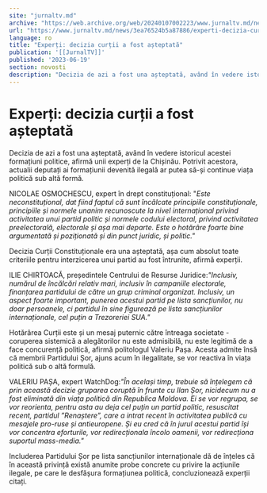 ```yaml
---
site: "jurnaltv.md"
archive: "https://web.archive.org/web/20240107002223/www.jurnaltv.md/news/3ea76524b5a87886/experti-decizia-curtii-a-fost-"
url: "https://www.jurnaltv.md/news/3ea76524b5a87886/experti-decizia-curtii-a-fost-"
language: ro
title: "Experți: decizia curții a fost așteptată"
publication: '[[JurnalTV]]'
published: '2023-06-19'
section: novosti
description: "Decizia de azi a fost una așteptată, având în vedere istoricul acestei formațiuni politice, afirmă unii experți de la Chișinău. Potrivit acestora, actualii deputați ai formațiunii devenită ilegală ar putea să-și continue viața politică sub altă formă."
---
```


# Experți: decizia curții a fost așteptată

Decizia de azi a fost una așteptată, având în vedere istoricul acestei formațiuni politice, afirmă unii experți de la Chișinău. Potrivit acestora, actualii deputați ai formațiunii devenită ilegală ar putea să-și continue viața politică sub altă formă.

NICOLAE OSMOCHESCU, expert în drept constituțional: "*Este neconstituțional, dat fiind faptul că sunt încălcate principiile constituționale, principiile și normele unanim recunoscute la nivel internațional privind activitatea unui partid politic și normele codului electoral, privind activitatea preelectorală, electorale și așa mai departe. Este o hotărâre foarte bine argumentată și poziționată și din punct juridic, și politic."*

Decizia Curții Constituționale era una așteptată, așa cum absolut toate criteriile pentru interzicerea unui partid au fost întrunite, afirmă experții.

ILIE CHIRTOACĂ, președintele Centrului de Resurse Juridice:*"Inclusiv, numărul de încălcări relativ mari, inclusiv în campaniile electorale, finanțarea partidului de către un grup criminal organizat. Inclusiv, un aspect foarte important, punerea acestui partid pe lista sancțiunilor, nu doar persoanele, ci partidul în sine figurează pe lista sancțiunilor internaționale, cel puțin a Trezoreriei SUA."*

Hotărârea Curții este și un mesaj puternic către întreaga societate - coruperea sistemică a alegătorilor nu este admisibilă, nu este legitimă de a face concurență politică, afirmă politologul Valeriu Pașa. Acesta admite însă că membrii Partidului Șor, ajuns acum în ilegalitate, se vor reactiva în viața politică sub o altă formulă.

VALERIU PAȘA, expert WatchDog:*"În același timp, trebuie să înțelegem că prin această decizie gruparea coruptă în frunte cu Ilan Șor, nicidecum nu a fost eliminată din viața politică din Republica Moldova. Ei se vor regrupa, se vor reorienta, pentru asta au deja cel puțin un partid politic, resuscitat recent, partidul ”Renaștere”, care a intrat recent în activitatea publică cu mesajele pro-ruse și antieuropene. Și eu cred că în jurul acestui partid își vor concentra eforturile, vor redirecționala încolo oamenii, vor redirecționa suportul mass-media."*

Includerea Partidului Șor pe lista sancțiunilor internaționale dă de înțeles că în această privință există anumite probe concrete cu privire la acțiunile ilegale, pe care le desfășura formațiunea politică, concluzionează experții citați.